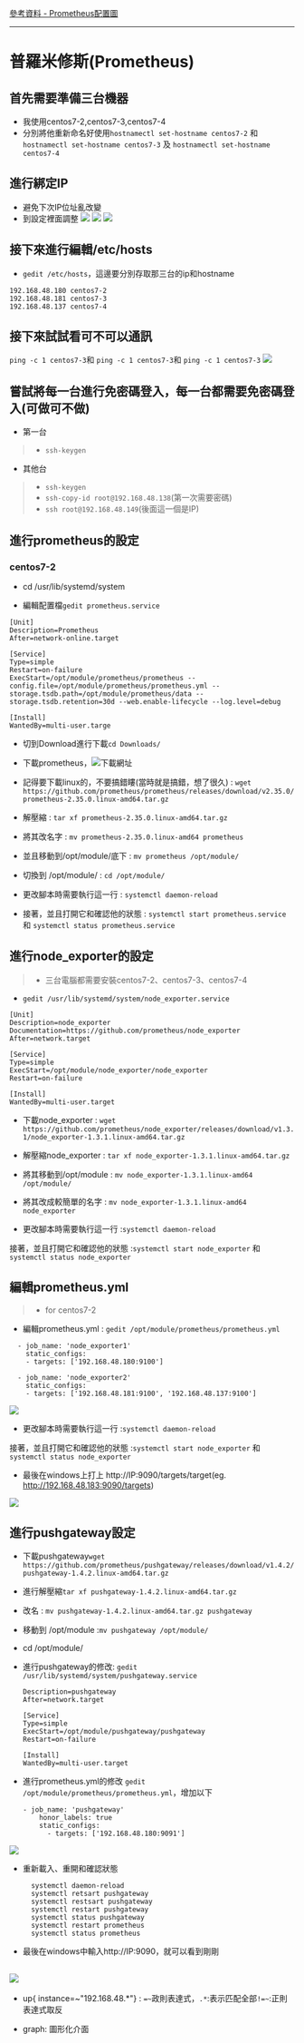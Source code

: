 [參考資料 - Prometheus配置圖](https://codingnote.cc/zh-tw/p/150392/)


---

# 普羅米修斯(Prometheus)
## 首先需要準備三台機器

* 我使用centos7-2,centos7-3,centos7-4
* 分別將他重新命名好使用`hostnamectl set-hostname centos7-2` 和 `hostnamectl set-hostname centos7-3` 及 `hostnamectl set-hostname centos7-4`

## 進行綁定IP
* 避免下次IP位址亂改變
* 到設定裡面調整
![](pictures/2.jpg)
![](pictures/3.jpg)
![](pictures/4.jpg)

## 接下來進行編輯/etc/hosts

* `gedit /etc/hosts`，這邊要分別存取那三台的ip和hostname
```
192.168.48.180 centos7-2
192.168.48.181 centos7-3
192.168.48.137 centos7-4
```

## 接下來試試看可不可以通訊
`ping -c 1 centos7-3`和
`ping -c 1 centos7-3`和
`ping -c 1 centos7-3`
![](pictures/5.jpg)

## 嘗試將每一台進行免密碼登入，每一台都需要免密碼登入(可做可不做)
* 第一台
>* `ssh-keygen`

* 其他台
>* `ssh-keygen`
>* `ssh-copy-id root@192.168.48.138`(第一次需要密碼)
>* `ssh root@192.168.48.149`(後面這一個是IP)

## 進行prometheus的設定
### centos7-2
* cd /usr/lib/systemd/system

* 編輯配置檔`gedit prometheus.service `

```
[Unit]
Description=Prometheus
After=network-online.target

[Service]
Type=simple
Restart=on-failure
ExecStart=/opt/module/prometheus/prometheus --config.file=/opt/module/prometheus/prometheus.yml --storage.tsdb.path=/opt/module/prometheus/data --storage.tsdb.retention=30d --web.enable-lifecycle --log.level=debug

[Install]
WantedBy=multi-user.targe

```
* 切到Download進行下載`cd Downloads/`
* 下載prometheus，![下載網址](https://prometheus.io/download/)
* 記得要下載linux的，不要搞錯瞜(當時就是搞錯，想了很久) : `wget https://github.com/prometheus/prometheus/releases/download/v2.35.0/prometheus-2.35.0.linux-amd64.tar.gz`

* 解壓縮 : `tar xf prometheus-2.35.0.linux-amd64.tar.gz`

* 將其改名字 : `mv prometheus-2.35.0.linux-amd64 prometheus`

* 並且移動到/opt/module/底下 :  `mv prometheus /opt/module/`

* 切換到 /opt/module/ : `cd /opt/module/`

* 更改腳本時需要執行這一行 : `systemctl daemon-reload`

* 接著，並且打開它和確認他的狀態 : `systemctl start prometheus.service` 和 `systemctl status prometheus.service`

## 進行node_exporter的設定
>* 三台電腦都需要安裝centos7-2、centos7-3、centos7-4

* `gedit /usr/lib/systemd/system/node_exporter.service`
```
[Unit]
Description=node_exporter
Documentation=https://github.com/prometheus/node_exporter
After=network.target
 
[Service]
Type=simple
ExecStart=/opt/module/node_exporter/node_exporter
Restart=on-failure

[Install]
WantedBy=multi-user.target
```

* 下載node_exporter : `wget https://github.com/prometheus/node_exporter/releases/download/v1.3.1/node_exporter-1.3.1.linux-amd64.tar.gz`

* 解壓縮node_exporter : `tar xf node_exporter-1.3.1.linux-amd64.tar.gz`

* 將其移動到/opt/module : `mv node_exporter-1.3.1.linux-amd64 /opt/module/`

* 將其改成較簡單的名字 : `mv node_exporter-1.3.1.linux-amd64 node_exporter`


* 更改腳本時需要執行這一行 :`systemctl daemon-reload`

接著，並且打開它和確認他的狀態 :`systemctl start node_exporter` 和 `systemctl status node_exporter`

## 編輯prometheus.yml
>* for centos7-2
* 編輯prometheus.yml : `gedit /opt/module/prometheus/prometheus.yml`
```
  - job_name: 'node_exporter1'
    static_configs:
    - targets: ['192.168.48.180:9100']

  - job_name: 'node_exporter2'
    static_configs:
    - targets: ['192.168.48.181:9100', '192.168.48.137:9100']
```
![](pictures/6.jpg)

* 更改腳本時需要執行這一行 :`systemctl daemon-reload`

接著，並且打開它和確認他的狀態 :`systemctl start node_exporter` 和 `systemctl status node_exporter`

* 最後在windows上打上 http://IP:9090/targets/target(eg. http://192.168.48.183:9090/targets)

![](pictures/7.jpg)


## 進行pushgateway設定
*  下載pushgateway`wget https://github.com/prometheus/pushgateway/releases/download/v1.4.2/pushgateway-1.4.2.linux-amd64.tar.gz`

* 進行解壓縮`tar xf pushgateway-1.4.2.linux-amd64.tar.gz`

* 改名 : `mv pushgateway-1.4.2.linux-amd64.tar.gz pushgateway`

* 移動到 /opt/module :`mv pushgateway /opt/module/`

* cd /opt/module/

* 進行pushgateway的修改: `gedit /usr/lib/systemd/system/pushgateway.service`
  ```
  Description=pushgateway
  After=network.target

  [Service]
  Type=simple
  ExecStart=/opt/module/pushgateway/pushgateway 
  Restart=on-failure

  [Install]
  WantedBy=multi-user.target
  ```

* 進行prometheus.yml的修改 `gedit /opt/module/prometheus/prometheus.yml`，增加以下
  ```
  - job_name: 'pushgateway'
      honor_labels: true
      static_configs:
        - targets: ['192.168.48.180:9091']
  ```
![](pictures/9.jpg)

* 重新載入、重開和確認狀態
  ```
    systemctl daemon-reload
    systemctl retsart pushgateway
    systemctl restsart pushgateway
    systemctl restart pushgateway
    systemctl status pushgateway
    systemctl restart prometheus
    systemctl status prometheus

  ```

* 最後在windows中輸入http://IP:9090，就可以看到剛剛

![](pictures/8.jpg)
---

- up{ instance=~"192.168.48.*"} : `=~`政則表達式，`.*`:表示匹配全部`!=~`:正則表達式取反

* graph: 圖形化介面










